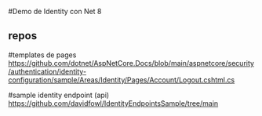 #Demo de Identity con Net 8


## repos
#templates de pages
https://github.com/dotnet/AspNetCore.Docs/blob/main/aspnetcore/security/authentication/identity-configuration/sample/Areas/Identity/Pages/Account/Logout.cshtml.cs

#sample identity endpoint (api)
https://github.com/davidfowl/IdentityEndpointsSample/tree/main
